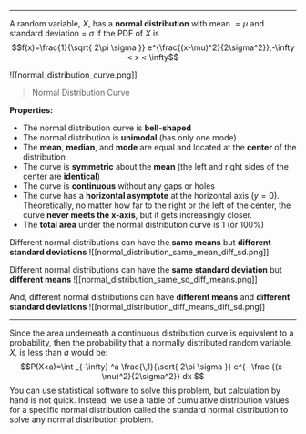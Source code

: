 - - -
A random variable, $X$, has a **normal distribution** with 
mean $= \mu$ and 
standard deviation = $\sigma$ 
if the PDF of $X$ is
$$f(x)=\frac{1}{\sqrt{ 2\pi \sigma }} e^{\frac{(x-\mu)^2}{2\sigma^2}},-\infty < x < \infty$$

![[normal_distribution_curve.png]]
> Normal Distribution Curve

**Properties:**
- The normal distribution curve is **bell-shaped**
- The normal distribution is **unimodal** (has only one mode)
- The **mean**, **median**, and **mode** are equal and located at the **center** of the distribution
- The curve is **symmetric** about the **mean** (the left and right sides of the center are **identical**)
- The curve is **continuous** without any gaps or holes
- The curve has a **horizontal asymptote** at the horizontal axis ($y=0$). Theoretically, no matter how far to the right or the left of the center, the curve **never meets the x-axis**, but it gets increasingly closer.
- The **total area** under the normal distribution curve is 1 (or $100\%$)

Different normal distributions can have the **same means** but **different standard deviations**
![[normal_distribution_same_mean_diff_sd.png]]

Different normal distributions can have the **same standard deviation** but **different means**
![[normal_distribution_same_sd_diff_means.png]]

And, different normal distributions can have **different means** and **different standard deviations**
![[normal_distribution_diff_means_diff_sd.png]]

- - -
Since the area underneath a continuous distribution curve is equivalent to a probability, then the probability that a normally distributed random variable, $X$, is less than $a$ would be:
$$P(X<a)=\int _{-\infty} ^a \frac{\,1}{\sqrt{ 2\pi \sigma }} e^{- \frac {(x-\mu)^2}{2\sigma^2}} dx $$
You can use statistical software to solve this problem, but calculation by hand is not quick. Instead, we use a table of cumulative distribution values for a specific normal distribution called the standard normal distribution to solve any normal distribution problem.

